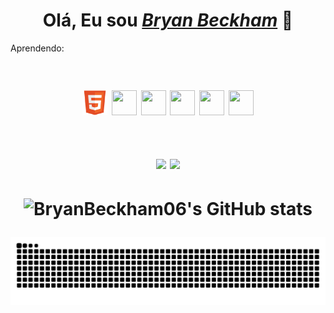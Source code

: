 <div>
  <h1 align="center">Olá, Eu sou <a href="https://www.instagram.com/beckhamz._/"><i> Bryan Beckham</i></a> 👻
  <br>
  </h1>
</div>

  
  Aprendendo:
  
  <h1 align="center">
  <img height="40" width="40" src="https://raw.githubusercontent.com/devicons/devicon/master/icons/html5/html5-original.svg">
  <img width="40" height="40" vspace="20" src="https://cdn.worldvectorlogo.com/logos/css-3.svg">
  <img src="https://cdn.jsdelivr.net/gh/devicons/devicon/icons/java/java-original.svg" width="40" height="40"/>
  <img src="https://www.techbaz.org/Course/img/c-logo.png" width="40px" height="40px">
  <img src="https://cdn4.iconfinder.com/data/icons/iconsimple-logotypes/512/github-512.png" height="40px" width="40px">
  <a name="README"><img src="https://martinchavez.github.io/Assets/Logos/javascript.svg" width="40x" height="40px" /></a>
  </h1>
  
      
  <div>
    <h1 align="center">
  <a href="https://github.com/BryanBeckham06" target="_blank"><img src="https://img.shields.io/badge/GitHub-100000?style=for-the-badge&logo=github&logoColor=white" target="_blank"></a>
  <a href="https://www.instagram.com/beckhamz._/" target="_blank"><img src="https://img.shields.io/badge/-Instagram-%23E4405F?style=for-the-badge&logo=instagram&logoColor=white" target="_blank"></a>
    </h1>
  <h1 align="center">
    
  ![BryanBeckham06's GitHub stats](https://github-readme-stats.vercel.app/api?username=BryanBeckham06&show_icons=true&theme=radical)
  </h1>
 
  ###

<img align="center" alt="snake eating my contributions" src="https://raw.githubusercontent.com/vinimanzano/vinimanzano/output/github-contribution-grid-snake-dark.svg">

